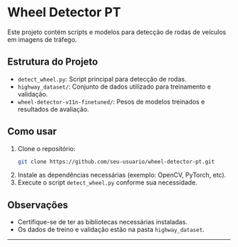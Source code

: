 # Wheel Detector PT

Este projeto contém scripts e modelos para detecção de rodas de veículos em imagens de tráfego.

## Estrutura do Projeto
- `detect_wheel.py`: Script principal para detecção de rodas.
- `highway_dataset/`: Conjunto de dados utilizado para treinamento e validação.
- `wheel-detector-v11n-finetuned/`: Pesos de modelos treinados e resultados de avaliação.

## Como usar
1. Clone o repositório:
   ```bash
   git clone https://github.com/seu-usuario/wheel-detector-pt.git
   ```
2. Instale as dependências necessárias (exemplo: OpenCV, PyTorch, etc).
3. Execute o script `detect_wheel.py` conforme sua necessidade.

## Observações
- Certifique-se de ter as bibliotecas necessárias instaladas.
- Os dados de treino e validação estão na pasta `highway_dataset`.

---

